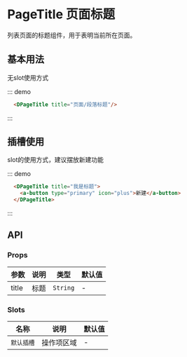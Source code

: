 # PageTitle 页面标题

列表页面的标题组件，用于表明当前所在页面。

## 基本用法

无slot使用方式

::: demo

```html
  <DPageTitle title="页面/段落标题"/>

```
:::


## 插槽使用

slot的使用方式，建议摆放新建功能

::: demo

```html
  <DPageTitle title="我是标题">
    <a-button type="primary" icon="plus">新建</a-button>
  </DPageTitle>

```
:::


## API

### Props

|参数|说明|类型|默认值|
|---|---|---|---|
|title|标题|`String`|-|


### Slots

|名称|说明|默认值|
|---|---|---|
|`默认插槽`|操作项区域|-|

